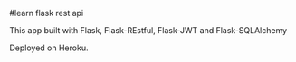 #learn flask rest api

This app built with Flask, Flask-REstful, Flask-JWT and Flask-SQLAlchemy

Deployed on Heroku.